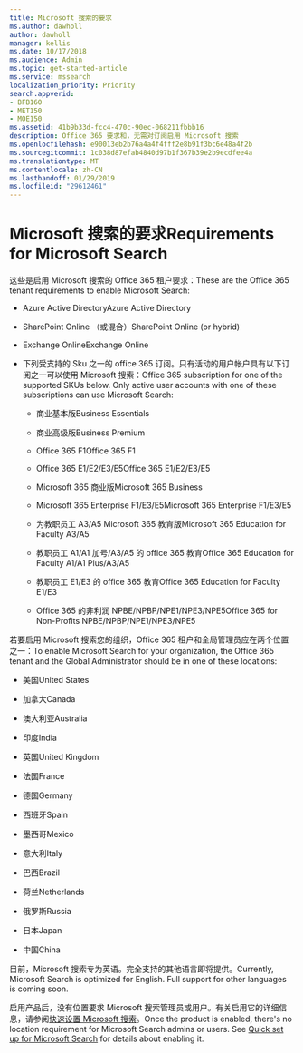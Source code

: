 ```yaml
---
title: Microsoft 搜索的要求
ms.author: dawholl
author: dawholl
manager: kellis
ms.date: 10/17/2018
ms.audience: Admin
ms.topic: get-started-article
ms.service: mssearch
localization_priority: Priority
search.appverid:
- BFB160
- MET150
- MOE150
ms.assetid: 41b9b33d-fcc4-470c-90ec-068211fbbb16
description: Office 365 要求和，无需对订阅启用 Microsoft 搜索
ms.openlocfilehash: e90013eb2b76a4a4f4fff2e8b91f3bc6e48a4f2b
ms.sourcegitcommit: 1c038d87efab4840d97b1f367b39e2b9ecdfee4a
ms.translationtype: MT
ms.contentlocale: zh-CN
ms.lasthandoff: 01/29/2019
ms.locfileid: "29612461"
---
```

# <a name="requirements-for-microsoft-search"></a><span data-ttu-id="2caa2-103">Microsoft 搜索的要求</span><span class="sxs-lookup"><span data-stu-id="2caa2-103">Requirements for Microsoft Search</span></span>

<span data-ttu-id="2caa2-104">这些是启用 Microsoft 搜索的 Office 365 租户要求：</span><span class="sxs-lookup"><span data-stu-id="2caa2-104">These are the Office 365 tenant requirements to enable Microsoft Search:</span></span> 
  
- <span data-ttu-id="2caa2-105">Azure Active Directory</span><span class="sxs-lookup"><span data-stu-id="2caa2-105">Azure Active Directory</span></span>
    
- <span data-ttu-id="2caa2-106">SharePoint Online （或混合）</span><span class="sxs-lookup"><span data-stu-id="2caa2-106">SharePoint Online (or hybrid)</span></span>
    
- <span data-ttu-id="2caa2-107">Exchange Online</span><span class="sxs-lookup"><span data-stu-id="2caa2-107">Exchange Online</span></span>
    
- <span data-ttu-id="2caa2-p101">下列受支持的 Sku 之一的 office 365 订阅。只有活动的用户帐户具有以下订阅之一可以使用 Microsoft 搜索：</span><span class="sxs-lookup"><span data-stu-id="2caa2-p101">Office 365 subscription for one of the supported SKUs below. Only active user accounts with one of these subscriptions can use Microsoft Search:</span></span>
    
  - <span data-ttu-id="2caa2-110">商业基本版</span><span class="sxs-lookup"><span data-stu-id="2caa2-110">Business Essentials</span></span>
    
  - <span data-ttu-id="2caa2-111">商业高级版</span><span class="sxs-lookup"><span data-stu-id="2caa2-111">Business Premium</span></span>
    
  - <span data-ttu-id="2caa2-112">Office 365 F1</span><span class="sxs-lookup"><span data-stu-id="2caa2-112">Office 365 F1</span></span>
    
  - <span data-ttu-id="2caa2-113">Office 365 E1/E2/E3/E5</span><span class="sxs-lookup"><span data-stu-id="2caa2-113">Office 365 E1/E2/E3/E5</span></span>
    
  - <span data-ttu-id="2caa2-114">Microsoft 365 商业版</span><span class="sxs-lookup"><span data-stu-id="2caa2-114">Microsoft 365 Business</span></span>
    
  - <span data-ttu-id="2caa2-115">Microsoft 365 Enterprise F1/E3/E5</span><span class="sxs-lookup"><span data-stu-id="2caa2-115">Microsoft 365 Enterprise F1/E3/E5</span></span>
    
  - <span data-ttu-id="2caa2-116">为教职员工 A3/A5 Microsoft 365 教育版</span><span class="sxs-lookup"><span data-stu-id="2caa2-116">Microsoft 365 Education for Faculty A3/A5</span></span>
    
  - <span data-ttu-id="2caa2-117">教职员工 A1/A1 加号/A3/A5 的 office 365 教育</span><span class="sxs-lookup"><span data-stu-id="2caa2-117">Office 365 Education for Faculty A1/A1 Plus/A3/A5</span></span>
    
  - <span data-ttu-id="2caa2-118">教职员工 E1/E3 的 office 365 教育</span><span class="sxs-lookup"><span data-stu-id="2caa2-118">Office 365 Education for Faculty E1/E3</span></span>
    
  - <span data-ttu-id="2caa2-119">Office 365 的非利润 NPBE/NPBP/NPE1/NPE3/NPE5</span><span class="sxs-lookup"><span data-stu-id="2caa2-119">Office 365 for Non-Profits NPBE/NPBP/NPE1/NPE3/NPE5</span></span>
    
<span data-ttu-id="2caa2-120">若要启用 Microsoft 搜索您的组织，Office 365 租户和全局管理员应在两个位置之一：</span><span class="sxs-lookup"><span data-stu-id="2caa2-120">To enable Microsoft Search for your organization, the Office 365 tenant and the Global Administrator should be in one of these locations:</span></span>
  
- <span data-ttu-id="2caa2-121">美国</span><span class="sxs-lookup"><span data-stu-id="2caa2-121">United States</span></span>
    
- <span data-ttu-id="2caa2-122">加拿大</span><span class="sxs-lookup"><span data-stu-id="2caa2-122">Canada</span></span>
    
- <span data-ttu-id="2caa2-123">澳大利亚</span><span class="sxs-lookup"><span data-stu-id="2caa2-123">Australia</span></span>
    
- <span data-ttu-id="2caa2-124">印度</span><span class="sxs-lookup"><span data-stu-id="2caa2-124">India</span></span>
    
- <span data-ttu-id="2caa2-125">英国</span><span class="sxs-lookup"><span data-stu-id="2caa2-125">United Kingdom</span></span>
    
- <span data-ttu-id="2caa2-126">法国</span><span class="sxs-lookup"><span data-stu-id="2caa2-126">France</span></span>
    
- <span data-ttu-id="2caa2-127">德国</span><span class="sxs-lookup"><span data-stu-id="2caa2-127">Germany</span></span>
  
- <span data-ttu-id="2caa2-128">西班牙</span><span class="sxs-lookup"><span data-stu-id="2caa2-128">Spain</span></span>
    
- <span data-ttu-id="2caa2-129">墨西哥</span><span class="sxs-lookup"><span data-stu-id="2caa2-129">Mexico</span></span>
    
- <span data-ttu-id="2caa2-130">意大利</span><span class="sxs-lookup"><span data-stu-id="2caa2-130">Italy</span></span>
    
- <span data-ttu-id="2caa2-131">巴西</span><span class="sxs-lookup"><span data-stu-id="2caa2-131">Brazil</span></span>
    
- <span data-ttu-id="2caa2-132">荷兰</span><span class="sxs-lookup"><span data-stu-id="2caa2-132">Netherlands</span></span>
    
- <span data-ttu-id="2caa2-133">俄罗斯</span><span class="sxs-lookup"><span data-stu-id="2caa2-133">Russia</span></span>
    
- <span data-ttu-id="2caa2-134">日本</span><span class="sxs-lookup"><span data-stu-id="2caa2-134">Japan</span></span>

- <span data-ttu-id="2caa2-135">中国</span><span class="sxs-lookup"><span data-stu-id="2caa2-135">China</span></span>
 
<span data-ttu-id="2caa2-p102">目前，Microsoft 搜索专为英语。完全支持的其他语言即将提供。</span><span class="sxs-lookup"><span data-stu-id="2caa2-p102">Currently, Microsoft Search is optimized for English. Full support for other languages is coming soon.</span></span>

<span data-ttu-id="2caa2-p103">启用产品后，没有位置要求 Microsoft 搜索管理员或用户。有关启用它的详细信息，请参阅[快速设置 Microsoft 搜索](quick-set-up.md)。</span><span class="sxs-lookup"><span data-stu-id="2caa2-p103">Once the product is enabled, there's no location requirement for Microsoft Search admins or users. See [Quick set up for Microsoft Search](quick-set-up.md) for details about enabling it.</span></span> 

  

